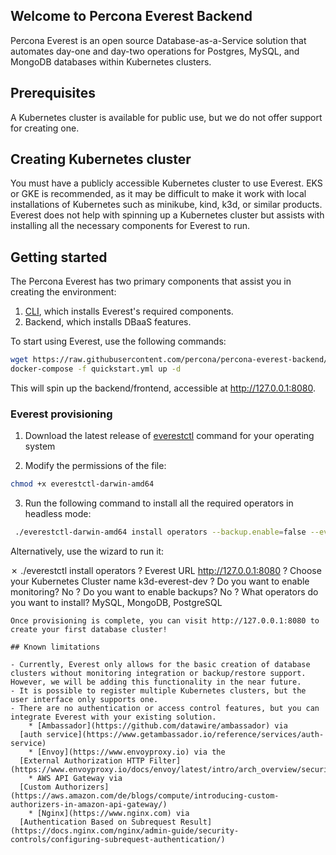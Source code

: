## Welcome to Percona Everest Backend

Percona Everest is an open source Database-as-a-Service solution that automates day-one and day-two operations for Postgres, MySQL, and MongoDB databases within Kubernetes clusters.

## Prerequisites

A Kubernetes cluster is available for public use, but we do not offer support for creating one.

## Creating Kubernetes cluster

You must have a publicly accessible Kubernetes cluster to use Everest. EKS or GKE is recommended, as it may be difficult to make it work with local installations of Kubernetes such as minikube, kind, k3d, or similar products. Everest does not help with spinning up a Kubernetes cluster but assists with installing all the necessary components for Everest to run.


## Getting started

The Percona Everest has two primary components that assist you in creating the environment:

1. [CLI](https://github.com/percona/percona-everest-cli), which installs Everest's required components.
2. Backend, which installs DBaaS features.

To start using Everest, use the following commands:

```sh
wget https://raw.githubusercontent.com/percona/percona-everest-backend/main/quickstart.yml
docker-compose -f quickstart.yml up -d
```
This will spin up the backend/frontend, accessible at http://127.0.0.1:8080.



### Everest provisioning

1. Download the latest release of [everestctl](https://github.com/percona/percona-everest-cli/releases) command for your operating system 

2. Modify the permissions of the file:

  ```sh
  chmod +x everestctl-darwin-amd64
  ```

3. Run the following command to install all the required operators in headless mode:

  ```sh
   ./everestctl-darwin-amd64 install operators --backup.enable=false --everest.endpoint=http://127.0.0.1:8080 --monitoring.enable=false --operator.mongodb=true --operator.postgresql=true --operator.xtradb-cluster=true --skip-wizard
  ```

Alternatively, use the wizard to run it:

✗ ./everestctl install operators
? Everest URL http://127.0.0.1:8080
? Choose your Kubernetes Cluster name k3d-everest-dev
? Do you want to enable monitoring? No
? Do you want to enable backups? No
? What operators do you want to install? MySQL, MongoDB, PostgreSQL
```
Once provisioning is complete, you can visit http://127.0.0.1:8080 to create your first database cluster!

## Known limitations

- Currently, Everest only allows for the basic creation of database clusters without monitoring integration or backup/restore support. However, we will be adding this functionality in the near future.
- It is possible to register multiple Kubernetes clusters, but the user interface only supports one.
- There are no authentication or access control features, but you can integrate Everest with your existing solution.
    * [Ambassador](https://github.com/datawire/ambassador) via
  [auth service](https://www.getambassador.io/reference/services/auth-service)
    * [Envoy](https://www.envoyproxy.io) via the
  [External Authorization HTTP Filter](https://www.envoyproxy.io/docs/envoy/latest/intro/arch_overview/security/ext_authz_filter.html)
    * AWS API Gateway via
  [Custom Authorizers](https://aws.amazon.com/de/blogs/compute/introducing-custom-authorizers-in-amazon-api-gateway/)
    * [Nginx](https://www.nginx.com) via
  [Authentication Based on Subrequest Result](https://docs.nginx.com/nginx/admin-guide/security-controls/configuring-subrequest-authentication/)
